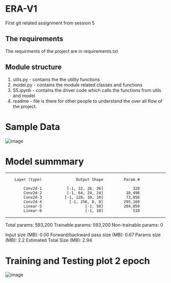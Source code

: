 # ERA-V1
First git related assignment from session 5

## The requirements
The requirments of the project are in requirements.txt 

## Module structure
1. utils.py - contains the the utility functions
2. model.py - contains the module related classes and functions
3. S5.ipynb - contains the driver code which calls the functions from utils and model
4. readme - file is there for other people to understand the over all flow of the project.

# Sample Data
![image](https://github.com/SudoWodo/ERA-V1/assets/82159869/7ed9da4e-eee0-4655-ad72-cde2219c72ac)

# Model summmary

----------------------------------------------------------------
        Layer (type)               Output Shape         Param #

            Conv2d-1           [-1, 32, 26, 26]             320
            Conv2d-2           [-1, 64, 24, 24]          18,496
            Conv2d-3          [-1, 128, 10, 10]          73,856
            Conv2d-4            [-1, 256, 8, 8]         295,168
            Linear-5                   [-1, 50]         204,850
            Linear-6                   [-1, 10]             510
----------------------------------------------------------------
Total params: 593,200
Trainable params: 593,200
Non-trainable params: 0

Input size (MB): 0.00
Forward/backward pass size (MB): 0.67
Params size (MB): 2.2
Estimated Total Size (MB): 2.94

# Training and Testing plot 2 epoch
![image](https://github.com/SudoWodo/ERA-V1/assets/82159869/a5197b7d-e5a0-4d3f-af43-1bc97f7b2ec1)

